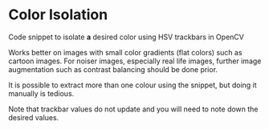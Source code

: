 # Color Isolation
Code snippet to isolate **a** desired color using HSV trackbars in OpenCV

Works better on images with small color gradients (flat colors) such as cartoon images. For noiser images, especially real life images, further image augmentation such as contrast balancing should be done prior.

It is possible to extract more than one colour using the snippet, but doing it manually is tedious.

Note that trackbar values do not update and you will need to note down the desired values.
